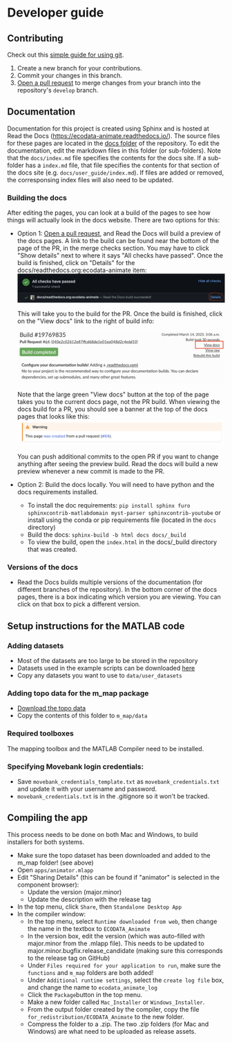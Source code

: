 # Developer guide

## Contributing
Check out this [simple guide for using git](https://rogerdudler.github.io/git-guide/).

1. Create a new branch for your contributions.
2. Commit your changes in this branch.
3. [Open a pull request](https://github.com/jemissik/movebank_vis/pulls) to merge changes from your branch into the
repository's ``develop`` branch.


## Documentation

Documentation for this project is created using Sphinx and is hosted at Read the Docs (https://ecodata-animate.readthedocs.io/). The source files
for these pages are located in the [docs folder](https://github.com/jemissik/movebank_vis/tree/develop/docs) of the repository. To edit the documentation, edit the markdown files in this folder (or sub-folders). Note that the ``docs/index.md`` file specifies the contents for the docs site. If a sub-folder has a ``index.md`` file, that file specifies the contents for that section of the docs site (e.g. ``docs/user_guide/index.md``). If files are added or removed, the corresponsing index files will also need to be updated.

### Building the docs
After editing the pages, you can look at a build of the pages to see how things will actually look in the docs website. There are two options for this:
- Option 1: [Open a pull request](https://github.com/jemissik/movebank_vis/pulls), and Read the Docs will build a preview of the docs pages. A link to the build can be found near the bottom of the page of the PR, in the merge checks section. You may have to click "Show details" next to where it says "All checks have passed".  Once the build is finished, click on "Details" for the docs/readthedocs.org:ecodata-animate item:
  ![rtd_status_check](images/github_status_checks.png)

  This will take you to the build for the PR. Once the build is finished, click on the "View docs" link to the right of build info:

  ![view_rtd_build](images/rtd_build.png)

  Note that the large green "View docs" button at the top of the page takes you to the current docs page, not the PR build. When viewing the docs build for a PR, you should see a banner at the top of the docs pages that looks like this:
  ![rtd_pr_banner](images/rtd_pr_version_warning.png)

  You can push additional commits to the open PR if you want to change anything after seeing the preview build. Read the docs will build a new preview whenever a new commit is made to the PR.

- Option 2: Build the docs locally. You will need to have python and the docs requirements installed.

    - To install the doc requirements: ``pip install sphinx furo sphinxcontrib-matlabdomain myst-parser sphinxcontrib-youtube`` or install
    using the conda or pip requirements file (located in the ``docs`` directory)
    - Build the docs: ``sphinx-build -b html docs docs/_build``
    - To view the build, open the ``index.html`` in the docs/_build directory that was created.

### Versions of the docs
- Read the Docs builds multiple versions of the documentation (for different branches of the repository). In the bottom corner of the docs pages, there is a box indicating which version you are viewing. You can click on that box to pick a different version.



## Setup instructions for the MATLAB code

### Adding datasets
- Most of the datasets are too large to be stored in the repository
- Datasets used in the example scripts can be downloaded [here](https://drive.google.com/drive/folders/1pyK4E-z8XUjRlYKYFX5L198YOlvOoUHA?usp=sharing)
- Copy any datasets you want to use to ``data/user_datasets``
### Adding topo data for the m_map package
- [Download the topo data](https://drive.google.com/drive/folders/1RmhHbSsm15i5xQVMWLaerv39fHja2fgr?usp=sharing)
- Copy the contents of this folder to ``m_map/data``

### Required toolboxes
The mapping toolbox and the MATLAB Compiler need to be installed.
### Specifying Movebank login credentials:
- Save ``movebank_credentials_template.txt`` as ``movebank_credentials.txt`` and update it with your username and password.
- ``movebank_credentials.txt`` is in the .gitignore so it won't be tracked.

## Compiling the app

This process needs to be done on both Mac and Windows, to build installers for both systems.

- Make sure the topo dataset has been downloaded and added to the m_map folder! (see above)
- Open ``apps/animator.mlapp``
- Edit "Sharing Details" (this can be found if "animator" is selected in the component browser):
  - Update the version (major.minor)
  - Update the description with the release tag
- In the top menu, click ``Share``, then ``Standalone Desktop App``
- In the compiler window:
  - In the top menu, select ``Runtime downloaded from web``, then change the name in the textbox to ``ECODATA_Animate``
  - In the version box, edit the version (which was auto-filled with major.minor from the .mlapp file). This needs to be updated to major.minor.bugfix.release_candidate (making sure this corresponds to the release tag on GitHub)
  - Under ``Files required for your application to run``, make sure the ``functions`` and ``m_map`` folders are both added!
  - Under ``Additional runtime settings``, select the ``create log file`` box, and change the name to ``ecodata_animate_log``
  - Click the ``Package``button in the top menu.
  - Make a new folder called ``Mac_Installer`` or ``Windows_Installer``.
  - From the output folder created by the compiler, copy the file ``for_redistribution/ECODATA_Animate`` to the new folder.
  - Compress the folder to a .zip. The two .zip folders (for Mac and Windows) are what need to be uploaded as release assets.
